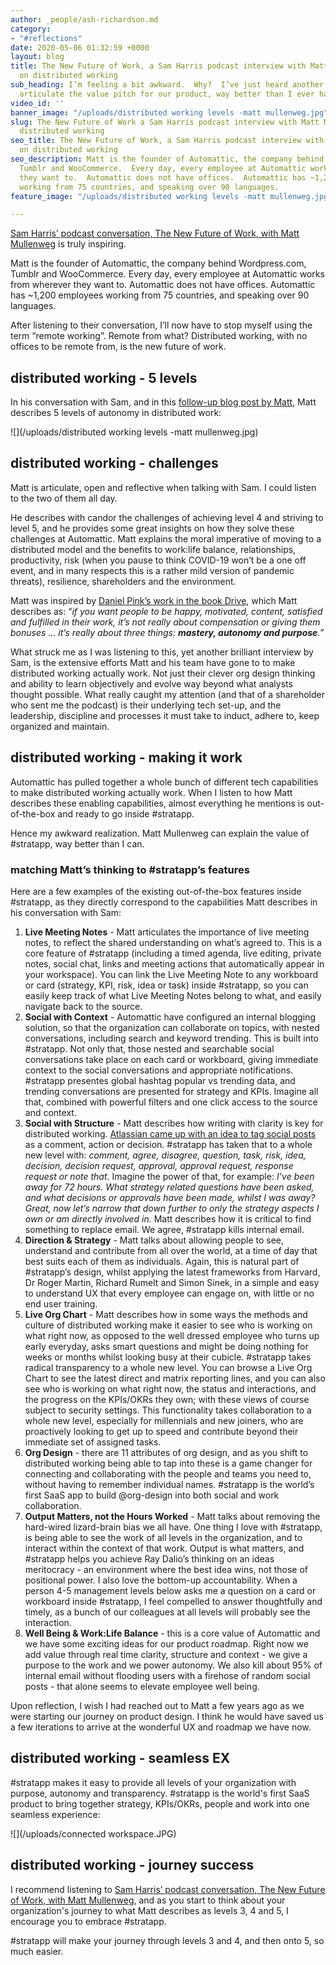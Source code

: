 ```yaml
---
author: _people/ash-richardson.md
category:
- "#reflections"
date: 2020-05-06 01:32:59 +0000
layout: blog
title: The New Future of Work, a Sam Harris podcast interview with Matt Mullenweg
  on distributed working
sub_heading: I’m feeling a bit awkward.  Why?  I’ve just heard another tech founder
  articulate the value pitch for our product, way better than I ever have.
video_id: ''
banner_image: "/uploads/distributed working levels -matt mullenweg.jpg"
slug: The New Future of Work a Sam Harris podcast interview with Matt Mullenweg on
  distributed working
seo_title: The New Future of Work, a Sam Harris podcast interview with Matt Mullenweg
  on distributed working
seo_description: Matt is the founder of Automattic, the company behind Wordpress.com,
  Tumblr and WooCommerce.  Every day, every employee at Automattic works from wherever
  they want to.  Automattic does not have offices.  Automattic has ~1,200 employees
  working from 75 countries, and speaking over 90 languages.
feature_image: "/uploads/distributed working levels -matt mullenweg.jpg"

---
```

[Sam Harris’ podcast conversation, The New Future of Work, with Matt Mullenweg](https://samharris.org/podcasts/194-new-future-work/ "The New Future of Work") is truly inspiring.

Matt is the founder of Automattic, the company behind Wordpress.com, Tumblr and WooCommerce. Every day, every employee at Automattic works from wherever they want to. Automattic does not have offices. Automattic has \~1,200 employees working from 75 countries, and speaking over 90 languages.

After listening to their conversation, I’ll now have to stop myself using the term “remote working”. Remote from what? Distributed working, with no offices to be remote from, is the new future of work.

## distributed working - 5 levels

In his conversation with Sam, and in this [follow-up blog post by Matt](https://ma.tt/2020/04/five-levels-of-autonomy/ "Distributed Work's Five Levels of Automony"), Matt describes 5 levels of autonomy in distributed work:

![](/uploads/distributed working levels -matt mullenweg.jpg)

## distributed working - challenges

Matt is articulate, open and reflective when talking with Sam. I could listen to the two of them all day.

He describes with candor the challenges of achieving level 4 and striving to level 5, and he provides some great insights on how they solve these challenges at Automattic. Matt explains the moral imperative of moving to a distributed model and the benefits to work:life balance, relationships, productivity, risk (when you pause to think COVID-19 won’t be a one off event, and in many respects this is a rather mild version of pandemic threats), resilience, shareholders and the environment.

Matt was inspired by [Daniel Pink’s work in the book Drive](https://www.amazon.com.au/Drive-Surprising-Truth-About-Motivates/dp/1594484805 "Drive: The Surprising Truth About What Motivates Us"), which Matt describes as: “_if you want people to be happy, motivated, content, satisfied and fulfilled in their work, it’s not really about compensation or giving them bonuses … it’s really about three things: **mastery, autonomy and purpose**._”

What struck me as I was listening to this, yet another brilliant interview by Sam, is the extensive efforts Matt and his team have gone to to make distributed working actually work. Not just their clever org design thinking and ability to learn objectively and evolve way beyond what analysts thought possible. What really caught my attention (and that of a shareholder who sent me the podcast) is their underlying tech set-up, and the leadership, discipline and processes it must take to induct, adhere to, keep organized and maintain.

## distributed working - making it work

Automattic has pulled together a whole bunch of different tech capabilities to make distributed working actually work. When I listen to how Matt describes these enabling capabilities, almost everything he mentions is out-of-the-box and ready to go inside #stratapp.

Hence my awkward realization. Matt Mullenweg can explain the value of #stratapp, way better than I can.

### matching Matt’s thinking to #stratapp’s features

Here are a few examples of the existing out-of-the-box features inside #stratapp, as they directly correspond to the capabilities Matt describes in his conversation with Sam:

1. **Live Meeting Notes** - Matt articulates the importance of live meeting notes, to reflect the shared understanding on what’s agreed to. This is a core feature of #stratapp (including a timed agenda, live editing, private notes, social chat, links and meeting actions that automatically appear in your workspace). You can link the Live Meeting Note to any workboard or card (strategy, KPI, risk, idea or task) inside #stratapp, so you can easily keep track of what Live Meeting Notes belong to what, and easily navigate back to the source.
2. **Social with Context** - Automattic have configured an internal blogging solution, so that the organization can collaborate on topics, with nested conversations, including search and keyword trending. This is built into #stratapp. Not only that, those nested and searchable social conversations take place on each card or workboard, giving immediate context to the social conversations and appropriate notifications. #stratapp presentes global hashtag popular vs trending data, and trending conversations are presented for strategy and KPIs. Imagine all that, combined with powerful filters and one click access to the source and context.
3. **Social with Structure** - Matt describes how writing with clarity is key for distributed working. [Atlassian came up with an idea to tag social posts](https://stratappsaas.com/blog/atlassian-stride-social-with-structure/ "Atlassian thought of it, #stratapp’s done it - social with structure") as a comment, action or decision. #stratapp has taken that to a whole new level with: _comment, agree, disagree, question, task, risk, idea, decision, decision request, approval, approval request, response request or note that_. Imagine the power of that, for example: _I’ve been away for 72 hours. What strategy related questions have been asked, and what decisions or approvals have been made, whilst I was away? Great, now let’s narrow that down further to only the strategy aspects I own or am directly involved in._ Matt describes how it is critical to find something to replace email. We agree, #stratapp kills internal email.
4. **Direction & Strategy** - Matt talks about allowing people to see, understand and contribute from all over the world, at a time of day that best suits each of them as individuals. Again, this is natural part of #stratapp’s design, whilst applying the latest frameworks from Harvard, Dr Roger Martin, Richard Rumelt and Simon Sinek, in a simple and easy to understand UX that every employee can engage on, with little or no end user training.
5. **Live Org Chart** - Matt describes how in some ways the methods and culture of distributed working make it easier to see who is working on what right now, as opposed to the well dressed employee who turns up early everyday, asks smart questions and might be doing nothing for weeks or months whilst looking busy at their cubicle. #stratapp takes radical transparency to a whole new level. You can browse a Live Org Chart to see the latest direct and matrix reporting lines, and you can also see who is working on what right now, the status and interactions, and the progress on the KPIs/OKRs they own; with these views of course subject to security settings. This functionality takes collaboration to a whole new level, especially for millennials and new joiners, who are proactively looking to get up to speed and contribute beyond their immediate set of assigned tasks.
6. **Org Design** - there are 11 attributes of org design, and as you shift to distributed working being able to tap into these is a game changer for connecting and collaborating with the people and teams you need to, without having to remember individual names. #stratapp is the world’s first SaaS app to build @org-design into both social and work collaboration.
7. **Output Matters, not the Hours Worked** - Matt talks about removing the hard-wired lizard-brain bias we all have. One thing I love with #stratapp, is being able to see the work of all levels in the organization, and to interact within the context of that work. Output is what matters, and #stratapp helps you achieve Ray Dalio’s thinking on an ideas meritocracy - an environment where the best idea wins, not those of positional power. I also love the bottom-up accountability. When a person 4-5 management levels below asks me a question on a card or workboard inside #stratapp, I feel compelled to answer thoughtfully and timely, as a bunch of our colleagues at all levels will probably see the interaction.
8. **Well Being & Work:Life Balance** - this is a core value of Automattic and we have some exciting ideas for our product roadmap. Right now we add value through real time clarity, structure and context - we give a purpose to the work and we power autonomy. We also kill about 95% of internal email without flooding users with a firehose of random social posts - that alone seems to elevate employee well being.

Upon reflection, I wish I had reached out to Matt a few years ago as we were starting our journey on product design. I think he would have saved us a few iterations to arrive at the wonderful UX and roadmap we have now.

## distributed working - seamless EX

\#stratapp makes it easy to provide all levels of your organization with purpose, autonomy and transparency.  #stratapp is the world's first SaaS product to bring together strategy, KPIs/OKRs, people and work into one seamless experience:

![](/uploads/connected workspace.JPG)

## distributed working - journey success

I recommend listening to [Sam Harris’ podcast conversation, The New Future of Work, with Matt Mullenweg](https://samharris.org/podcasts/194-new-future-work/ "The New Future of Work"), and as you start to think about your organization's journey to what Matt describes as levels 3, 4 and 5, I encourage you to embrace #stratapp.

\#stratapp will make your journey through levels 3 and 4, and then onto 5, so much easier.